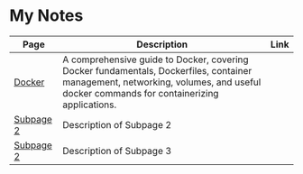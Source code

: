 # My Notes

| Page | Description | Link |
|------|--------------|------|
| [Docker](/docker-notes.md) | A comprehensive guide to Docker, covering Docker fundamentals, Dockerfiles, container management, networking, volumes, and useful docker commands for containerizing applications. | 
| [Subpage 2](/subpage2.md) | Description of Subpage 2 | 
| [Subpage 2](/subpage2.md) | Description of Subpage 3 |
